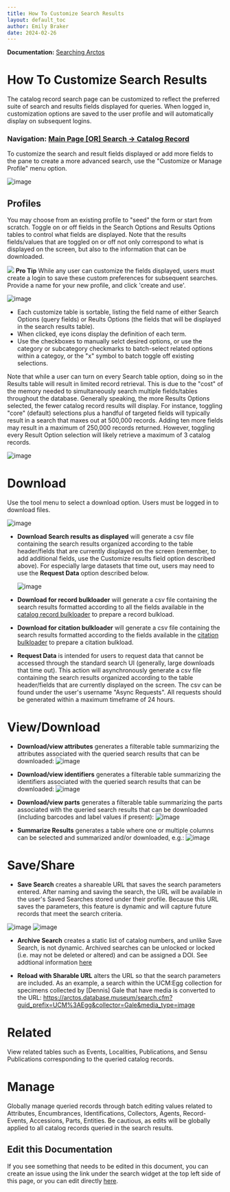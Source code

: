 ```yaml
---
title: How To Customize Search Results
layout: default_toc
author: Emily Braker
date: 2024-02-26
---
```


**Documentation:** [Searching Arctos](https://github.com/ArctosDB/documentation-wiki/edit/gh-pages/_how_to/How-to-Search-for-Specimens.markdown)

# How To Customize Search Results

The catalog record search page can be customized to reflect the preferred suite of search and results fields displayed for queries. When logged in, customization options are saved to the user profile and will automatically display on subsequent logins.

### Navigation: [Main Page [OR] Search -> Catalog Record](https://arctos.database.museum/search.cfm)


To customize the search and result fields displayed or add more fields to the pane to create a more advanced search, use the "Customize or Manage Profile" menu option. 

![image](https://github.com/ArctosDB/documentation-wiki/assets/11336485/30a66614-f458-42e8-9d81-874e9e2f79cf)

## Profiles

You may choose from an existing profile to "seed" the form or start from scratch. Toggle on or off fields in the Search Options and Results Options tables to control what fields are displayed. Note that the results fields/values that are toggled on or off not only correspond to what is displayed on the screen, but also to the information that can be downloaded. 

![](https://raw.githubusercontent.com/ArctosDB/documentation-wiki/gh-pages/tutorial_images/Bear%20Pro.jpg) **Pro Tip**
While any user can customize the fields displayed, users must create a login to save these custom preferences for subsequent searches. Provide a name for your new profile, and click 'create and use'.

![image](https://github.com/ArctosDB/documentation-wiki/assets/11336485/64853aa2-6262-45d0-8e89-b088fe0c5346)

* Each customize table is sortable, listing the field name of either Search Options (query fields) or Reults Options (the fields that will be displayed in the search results table).
* When clicked, eye icons display the definition of each term.
* Use the checkboxes to manually selct desired options, or use the category or subcategory checkmarks to batch-select related options within a categoy, or the "x" symbol to batch toggle off existing selections.

Note that while a user can turn on every Search table option, doing so in the Results table will result in limited record retrieval. This is due to the "cost" of the memory needed to simultaneously search multiple fields/tables throughout the database. Generally speaking, the more Results Options selected, the fewer catalog record results will display. For instance, toggling "core" (default) selections plus a handful of targeted fields will typically result in a search that maxes out at 500,000 records. Adding ten more fields may result in a maximum of 250,000 records returned. However, toggling every Result Option selection will likely retrieve a maximum of 3 catalog records. 

![image](https://github.com/ArctosDB/documentation-wiki/assets/11336485/882cc1c9-785a-4fbc-848e-a62c50441f66)

# Download

Use the tool menu to select a download option. Users must be logged in to download files. 

![image](https://github.com/ArctosDB/documentation-wiki/assets/11336485/f12af684-d86d-46b7-a03e-1bb4bd780d33)

* **Download Search results as displayed** will generate a csv file containing the search results organized according to the table header/fields that are currently displayed on the screen (remember, to add additional fields, use the Customize results field option described above). For especially large datasets that time out, users may need to use the **Request Data** option described below.
  
  ![image](https://github.com/ArctosDB/documentation-wiki/assets/11336485/e9c1fb07-f23b-4f52-9495-42cd63d907b2)
  
* **Download for record bulkloader** will generate a csv file containing the search results formatted according to all the fields available in the [catalog record bulkloader](https://arctos.database.museum/Bulkloader/bulkloaderBuilder.cfm) to prepare a record bulkload.
  
* **Download for citation bulkloader** will generate a csv file containing the search results formatted according to the fields available in the [citation bulkloader](https://arctos.database.museum/tools/BulkloadCitations.cfm?action=ld) to prepare a citation bulkload.

* **Request Data** is intended for users to request data that cannot be accessed through the standard search UI (generally, large downloads that time out). This action will asynchronously generate a csv file containing the search results organized according to the table header/fields that are currently displayed on the screen. The csv can be found under the user's username "Async Requests". All requests should be generated within a maximum timeframe of 24 hours.

# View/Download

* **Download/view attributes** generates a filterable table summarizing the attributes associated with the queried search results that can be downloaded:
  ![image](https://github.com/ArctosDB/documentation-wiki/assets/11336485/df9fe60d-08de-4732-8786-f19321bfc843)
  
* **Download/view identifiers** generates a filterable table summarizing the identifiers associated with the queried search results that can be downloaded:
![image](https://github.com/ArctosDB/documentation-wiki/assets/11336485/6247c35f-5a02-4503-b4a0-62c92f642162)

* **Download/view parts** generates a filterable table summarizing the parts associated with the queried search results that can be downloaded (including barcodes and label values if present):
![image](https://github.com/ArctosDB/documentation-wiki/assets/11336485/f5a31250-84fd-4c98-89c6-032456bcef0e)

* **Summarize Results** generates a table where one or multiple columns can be selected and summarized and/or downloaded, e.g.:
  ![image](https://github.com/ArctosDB/documentation-wiki/assets/11336485/9d594053-5621-4799-b9df-409ff5b466f0)

# Save/Share

* **Save Search** creates a shareable URL that saves the search parameters entered. After naming and saving the search, the URL will be available in the user's Saved Searches stored under their profile. Because this URL saves the parameters, this feature is dynamic and will capture future records that meet the search criteria.
  
![image](https://github.com/ArctosDB/documentation-wiki/assets/11336485/0004a7bd-88b0-43c5-8c3c-57c574385dae)
![image](https://github.com/ArctosDB/documentation-wiki/assets/11336485/8a1f3271-d15b-479f-be02-5534ae681475)


* **Archive Search** creates a static list of catalog numbers, and unlike Save Search, is not dynamic. Archived searches can be unlocked or locked (i.e. may not be deleted or altered) and can be assigned a DOI. See addtional information [here](https://handbook.arctosdb.org/documentation/archive.html)

* **Reload with Sharable URL** alters the URL so that the search parameters are included. As an example, a search within the UCM:Egg collection for specimens collected by [Dennis] Gale that have media is converted to the URL: https://arctos.database.museum/search.cfm?guid_prefix=UCM%3AEgg&collector=Gale&media_type=image
  
# Related

View related tables such as Events, Localities, Publications, and Sensu Publications corresponding to the queried catalog records.

# Manage

Globally manage queried records through batch editing values related to Attributes, Encumbrances, Identifications, Collectors, Agents, Record-Events, Accessions, Parts, Entities. Be cautious, as edits will be globally applied to all catalog records queried in the search results.
  
## Edit this Documentation

If you see something that needs to be edited in this document, you can create an issue using the link under the search widget at the top left side of this page, or you can edit directly <a href="https://github.com/ArctosDB/documentation-wiki/edit/gh-pages/_how_to/How_To_Customize_Search.markdown" target="_blank">here</a>.
